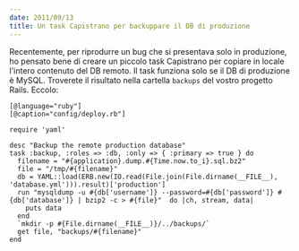 ```yaml
---
date: 2011/09/13
title: Un task Capistrano per backuppare il DB di produzione
---
```


Recentemente, per riprodurre un bug che si presentava solo in produzione, ho pensato bene di creare un piccolo task Capistrano per copiare in locale l'intero contenuto del DB remoto. Il task funziona solo se il DB di produzione è MySQL. Troverete il risultato nella cartella `backups` del vostro progetto Rails. Eccolo:

    [@language="ruby"]
    [@caption="config/deploy.rb"]

    require 'yaml'

    desc "Backup the remote production database"
    task :backup, :roles => :db, :only => { :primary => true } do
      filename = "#{application}.dump.#{Time.now.to_i}.sql.bz2"
      file = "/tmp/#{filename}"
      db = YAML::load(ERB.new(IO.read(File.join(File.dirname(__FILE__), 'database.yml'))).result)['production']
      run "mysqldump -u #{db['username']} --password=#{db['password']} #{db['database']} | bzip2 -c > #{file}"  do |ch, stream, data|
        puts data
      end
      `mkdir -p #{File.dirname(__FILE__)}/../backups/`
      get file, "backups/#{filename}"
    end
